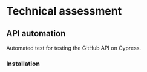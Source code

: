 # Technical assessment
## API automation
Automated test for testing the GitHub API on Cypress.
### Installation
